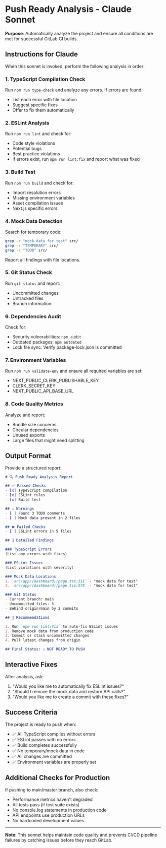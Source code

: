 # Push Ready Analysis - Claude Sonnet

**Purpose**: Automatically analyze the project and ensure all conditions are met for successful GitLab CI builds.

## Instructions for Claude

When this sonnet is invoked, perform the following analysis in order:

### 1. TypeScript Compilation Check
Run `npm run type-check` and analyze any errors. If errors are found:
- List each error with file location
- Suggest specific fixes
- Offer to fix them automatically

### 2. ESLint Analysis
Run `npm run lint` and check for:
- Code style violations
- Potential bugs
- Best practice violations
- If errors exist, run `npm run lint:fix` and report what was fixed

### 3. Build Test
Run `npm run build` and check for:
- Import resolution errors
- Missing environment variables
- Asset compilation issues
- Next.js specific errors

### 4. Mock Data Detection
Search for temporary code:
```bash
grep -r "mock data for test" src/
grep -r "TEMPORARY" src/
grep -r "TODO" src/
```
Report all findings with file locations.

### 5. Git Status Check
Run `git status` and report:
- Uncommitted changes
- Untracked files
- Branch information

### 6. Dependencies Audit
Check for:
- Security vulnerabilities: `npm audit`
- Outdated packages: `npm outdated`
- Lock file sync: Verify package-lock.json is committed

### 7. Environment Variables
Run `npm run validate-env` and ensure all required variables are set:
- NEXT_PUBLIC_CLERK_PUBLISHABLE_KEY
- CLERK_SECRET_KEY
- NEXT_PUBLIC_API_BASE_URL

### 8. Code Quality Metrics
Analyze and report:
- Bundle size concerns
- Circular dependencies
- Unused exports
- Large files that might need splitting

## Output Format

Provide a structured report:

```markdown
# 🔍 Push Ready Analysis Report

## ✅ Passed Checks
- [x] TypeScript compilation
- [x] ESLint rules
- [x] Build test

## ⚠️ Warnings
- [ ] Found 3 TODO comments
- [ ] Mock data present in 2 files

## ❌ Failed Checks
- [ ] ESLint errors in 5 files

## 📝 Detailed Findings

### TypeScript Errors
(List any errors with fixes)

### ESLint Issues
(List violations with severity)

### Mock Data Locations
1. `src/app/(dashboard)/page.tsx:511` - "mock data for test"
2. `src/app/(dashboard)/page.tsx:878` - "mock data for test"

### Git Status
- Current branch: main
- Uncommitted files: 3
- Behind origin/main by 2 commits

## 🚀 Recommendations

1. Run `npm run lint:fix` to auto-fix ESLint issues
2. Remove mock data from production code
3. Commit or stash uncommitted changes
4. Pull latest changes from origin

## Final Status: ⚠️ NOT READY TO PUSH
```

## Interactive Fixes

After analysis, ask:
1. "Would you like me to automatically fix ESLint issues?"
2. "Should I remove the mock data and restore API calls?"
3. "Would you like me to create a commit with these fixes?"

## Success Criteria

The project is ready to push when:
- ✅ All TypeScript compiles without errors
- ✅ ESLint passes with no errors
- ✅ Build completes successfully
- ✅ No temporary/mock data in code
- ✅ All changes are committed
- ✅ Environment variables are properly set

## Additional Checks for Production

If pushing to main/master branch, also check:
- Performance metrics haven't degraded
- All tests pass (if test suite exists)
- No console.log statements in production code
- API endpoints use production URLs
- No hardcoded development values

---

**Note**: This sonnet helps maintain code quality and prevents CI/CD pipeline failures by catching issues before they reach GitLab.